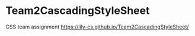 # Team2CascadingStyleSheet
CSS team assignment
https://lily-cs.github.io/Team2CascadingStyleSheet/

